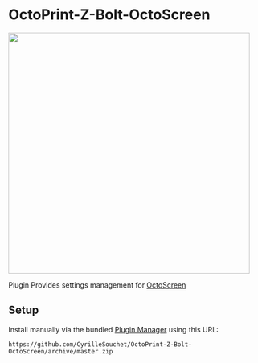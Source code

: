 # OctoPrint-Z-Bolt-OctoScreen

<img width="480" src="https://user-images.githubusercontent.com/390214/69477910-07fb0600-0dfd-11ea-95be-46facb3328ba.png" />

Plugin Provides settings management for [OctoScreen](https://github.com/CyrilleSouchet/OctoScreen)

## Setup

Install manually via the bundled [Plugin Manager](https://plugins.octoprint.org/help/installation/)
using this URL:

    https://github.com/CyrilleSouchet/OctoPrint-Z-Bolt-OctoScreen/archive/master.zip
